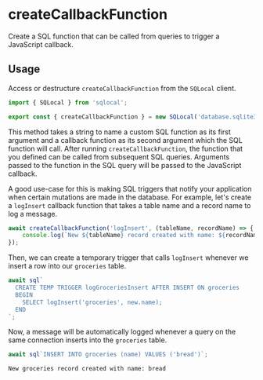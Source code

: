 # createCallbackFunction

Create a SQL function that can be called from queries to trigger a JavaScript callback.

## Usage

Access or destructure `createCallbackFunction` from the `SQLocal` client.

```javascript
import { SQLocal } from 'sqlocal';

export const { createCallbackFunction } = new SQLocal('database.sqlite3');
```

<!-- @include: ../_partials/initialization-note.md -->

This method takes a string to name a custom SQL function as its first argument and a callback function as its second argument which the SQL function will call. After running `createCallbackFunction`, the function that you defined can be called from subsequent SQL queries. Arguments passed to the function in the SQL query will be passed to the JavaScript callback.

A good use-case for this is making SQL triggers that notify your application when certain mutations are made in the database. For example, let's create a `logInsert` callback function that takes a table name and a record name to log a message.

```javascript
await createCallbackFunction('logInsert', (tableName, recordName) => {
	console.log(`New ${tableName} record created with name: ${recordName}`);
});
```

Then, we can create a temporary trigger that calls `logInsert` whenever we insert a row into our `groceries` table.

```javascript
await sql`
  CREATE TEMP TRIGGER logGroceriesInsert AFTER INSERT ON groceries
  BEGIN
    SELECT logInsert('groceries', new.name);
  END
`;
```

Now, a message will be automatically logged whenever a query on the same connection inserts into the `groceries` table.

```javascript
await sql`INSERT INTO groceries (name) VALUES ('bread')`;
```

```log
New groceries record created with name: bread
```

<!-- @include: ../_partials/functions-note.md -->
